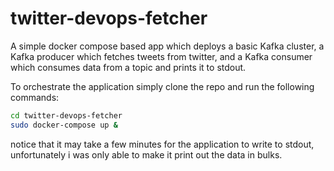 # twitter-devops-fetcher
A simple docker compose based app which deploys a basic Kafka cluster, a Kafka producer which fetches tweets from twitter, and a Kafka consumer which consumes data from a topic and prints it to stdout. 

To orchestrate the application simply clone the repo and run the following commands:

```bash
cd twitter-devops-fetcher
sudo docker-compose up &
```

notice that it may take a few minutes for the application to write to stdout, unfortunately i was only able to make it print out the data in bulks. 